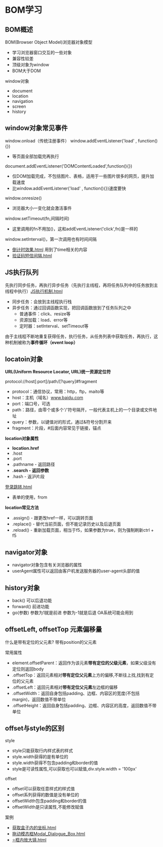 # BOM学习
## BOM概述
BOM(Browser Object Model)浏览器对象模型
- 学习浏览器窗口交互的一些对象
- 兼容性较差
- 顶级对象为window
- BOM大于DOM
  
window对象
- document
- location
- navigation
- screen
- history
  
## window对象常见事件
window.onload（传统注册事件）
window.addEventListener('load' , function(){})
- 等页面全部加载完再执行

document.addEventListener('DOMContentLoaded',function(){})
- 仅DOM加载完成，不包括图片、表格，适用于一些图片很多的网页，提升加载速度
- 比window.addEventListener('load' , function(){})速度要快


window.onresize()
- 浏览器大小一变化就会激活事件

window.setTimeout(fn,间隔时间)  
  - 这里调用的fn不用加()，这和addEventListener('click',fn)是一样的
  
window.setInterval()，第一次调用也有时间间隔
- [倒计时效果.html](./84-倒计时效果.html) 用到了time相关的内容
- [验证码短信间隔.html](./86-验证码短信间隔.html)

## JS执行队列
先执行同步任务，再执行异步任务（先执行主线程，再将任务队列中的任务放到主线程中执行）[JS执行机制.html](90-JS执行机制.html)
- 同步任务：会放到主线程执行栈
- 异步任务：通过回调函数实现，把回调函数放到了任务队列之中
  - 普通事件：click、resize等
  - 资源加载：load、error等
  - 定时器：setInterval、setTimeout等

由于主线程不断地重复获得任务，执行任务，从任务列表中获取任务，再执行，这种机制被称为**事件循环（event loop）**


## locatoin对象
**URL(Uniform Resource Locator, URL)统一资源定位符**

protocol://host[:port]/path/[?query]#fragment
- protocol：通信协议，常用：http，ftp，maito等
- host：主机（域名）www.baidu.com
- port：端口号，可选
- path：路径，由零个或多个'/'符号隔开，一般代表主机上的一个目录或文件地址
- query：参数，以键值对的形式，通过&符号分割开来
- fragment：片段，#后面内容常见于链接，锚点


**location对象属性**
- **location.href**
- .host
- .port
- .pathname - 返回路径
- **.search - 返回参数**
- .hash - 返沪片段

[登录跳转.html](93-获取上一个页面的参数-1.html)
- 表单的使用，from


**location常见方法**
- .assign() - 跟更改href一样，可以跳转页面
- .replace() - 替代当前页面，但不能记录历史以及后退页面
- .reload() - 重新加载页面，相当于f5，如果参数为true，则为强制刷新ctrl + f5


## navigator对象
- navigator对象包含有关浏览器的属性
- userAgent属性可以返回由客户机发送服务器的user-agent头部的值

## history对象
- back() 可以后退功能
- forward() 前进功能
- go(参数) 参数为1就是前进 参数为-1就是后退
OA系统可能会用到


## offsetLeft, offsetTop 元素偏移量
什么是带有定位的父元素? 带有position的父元素

常用属性
- element.offsetParent：返回作为该元素**带有定位的父级元素**，如果父级没有定位则返回body
- .offsetTop：返回元素相对**带有定位父元素**上方的偏移,不断往上找,找到有定位的父元素
- .offsetLeft：返回元素相对**带有定位父元素**左边框的偏移
- .offsetWidth：返回自身包括padding、边框、内容区的宽度(不包括margin)，返回数值不带单位
- .offsetHeight：返回自身包括padding、边框、内容区的高度，返回数值不带单位

## offset与style的区别
style
- style只能获取行内样式表的样式 
- style.width获得的是有单位的
- style.width获得不包含padding和border的值
- style是可读性属性,可以获取也可以赋值,div.style.width = '100px'

offset
- offset可以获取任意样式的样式值
- offset系列获得的数值是没有单位的
- offsetWidth包含padding和border的值
- offsetWidth是只读属性,不能修改赋值

案例
- [获取盒子内的坐标.html](101.获取盒子内的坐标.html)
- [拖动模态框Modal_Dialogue_Box.html](102.拖动模态框Modal_Dialogue_Box.html)
- [⭐框内放大镜.html](105-框内放大镜.html)

